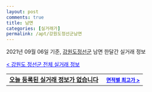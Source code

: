 ```yaml
---
layout: post
comments: true
title: 남면
categories: [실거래가]
permalink: /apt/강원도정선군남면
---
```


2021년 09월 06일 기준, <a href="/apt/강원도정선군">강원도정선군</a> 남면 한달간 실거래 정보

<a style="color: blue;" href="/apt/강원도정선군">< 강원도 정선군 전체 실거래 정보</a>
<!---- start ---->
<table>
  <tr>
    <td colspan="4" style="font-weight: bold;"><a href="/apt/강원도정선군남면{name_without_space}">오늘 등록된 실거래 정보가 없습니다</a> &nbsp;&nbsp;&nbsp; <a style="color: blue; font-size: smaller;" href="/apt/강원도정선군남면{name_without_space}">면적별 최고가 ></a></td>
  </tr>
    
</table>
<!---- end ---->
    
